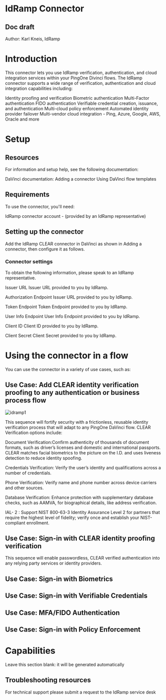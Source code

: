 # IdRamp Connector

## Doc draft

Author: Karl Kneis, IdRamp

# Introduction
This connector lets you use IdRamp verification, authentication, and cloud integration services within your PingOne Divinci flows. The IdRamp connector supports a wide range of verification, authentication and cloud integration capabilities including:

Identity proofing and verification
Biometric authentication
Multi-Factor authentication
FIDO authentication
Verifiable credential creation, issuance, and authentication
Multi-cloud policy enforcement
Automated identity provider failover
Multi-vendor cloud integration - Ping, Azure, Google, AWS, Oracle and more


# Setup
## Resources

For information and setup help, see the following documentation:

DaVinci documentation:
Adding a connector
Using DaVinci flow templates

## Requirements

To use the connector, you'll need:

IdRamp connector account - (provided by an IdRamp representative)


## Setting up the connector

Add the IdRamp CLEAR connector in DaVinci as shown in Adding a connector, then configure it as follows.

### Connector settings

To obtain the following information, please speak to an IdRamp representative.

Issuer URL
Issuer URL provided to you by IdRamp.


Authorization Endpoint
Issuer URL provided to you by IdRamp.

Token Endpoint
Token Endpoint provided to you by IdRamp.

User Info Endpoint
User Info Endpoint provided to you by IdRamp.

Client ID
Client ID provided to you by IdRamp.

Client Secret
Client Secret provided to you by IdRamp.


# Using the connector in a flow

You can use the connector in a variety of use cases, such as:


## Use Case: Add CLEAR identity verification proofing to any authentication or business process flow
![idramp1](/downloads/idramp1.png)


This sequence will fortify security with a frictionless, reusable identity verification process that will adapt to any PingOne DaVinci flow. CLEAR Verification options include:


Document Verification:Confirm authenticity of thousands of document formats, such as driver’s licenses and domestic and international passports. CLEAR matches facial biometrics to the picture on the I.D. and uses liveness detection to reduce identity spoofing.


Credentials Verification: Verify the user’s identity and qualifications across a number of credentials.

Phone Verification: Verify name and phone number across device carriers and other sources.


Database Verification: Enhance protection with supplementary database checks, such as AAMVA, for biographical details, like address verification.


IAL- 2 : Support NIST 800-63-3 Identity Assurance Level 2 for partners that require the highest level of fidelity; verify once and establish your NIST-compliant enrollment.



## Use Case: Sign-in with CLEAR identity proofing verification 

This sequence will enable passwordless, CLEAR verified authentication into any relying party services or identity providers.

## Use Case: Sign-in with Biometrics





## Use Case: Sign-in with Verifiable Credentials



## Use Case: MFA/FIDO Authentication

## Use Case: Sign-in with Policy Enforcement


# Capabilities

Leave this section blank: it will be generated automatically


## Troubleshooting resources

For technical support please submit a request to the IdRamp service desk

